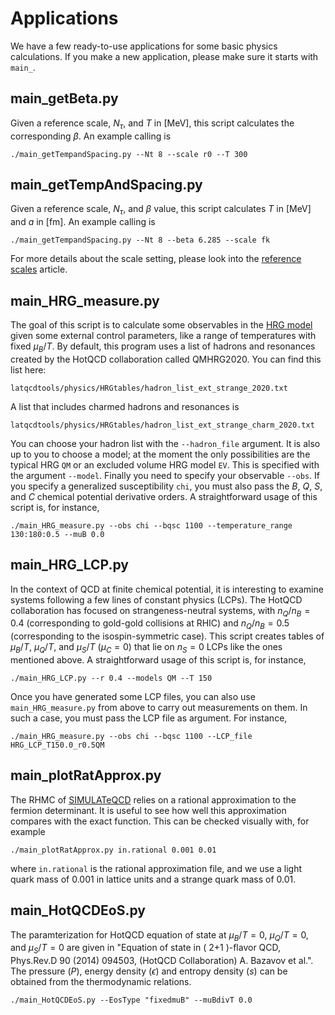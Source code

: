 Applications
=============

We have a few ready-to-use applications for some basic physics calculations. If you make a new application,
please make sure it starts with `main_`.

## main_getBeta.py
Given a reference scale, $N_\tau$, and $T$ in [MeV], this script calculates the corresponding $\beta$. An
example calling is
```shell
./main_getTempandSpacing.py --Nt 8 --scale r0 --T 300 
```

## main_getTempAndSpacing.py
Given a reference scale, $N_\tau$, and $\beta$ value, this script calculates $T$ in [MeV] and $a$ in [fm]. An
example calling is
```shell
./main_getTempandSpacing.py --Nt 8 --beta 6.285 --scale fk
```
For more details about the scale setting, please look into the 
[reference scales](../physicsAnalysis/referenceScales.md) article.

## main_HRG_measure.py
The goal of this script is to calculate some observables in the [HRG model](../physicsAnalysis/HRG.md) given some
external control parameters, like a range of temperatures with fixed $\mu_B/T$. By default, this program uses
a list of hadrons and resonances created by the HotQCD collaboration called QMHRG2020. You can find this list here:
```shell
latqcdtools/physics/HRGtables/hadron_list_ext_strange_2020.txt
```
A list that includes charmed hadrons and resonances is
```shell
latqcdtools/physics/HRGtables/hadron_list_ext_strange_charm_2020.txt
```
You can choose your hadron list with the `--hadron_file` argument. It is also up to you to choose a model; at the moment
the only possibilities are the typical HRG `QM` or an excluded volume HRG model `EV`. This is specified with
the argument `--model`. Finally you need to specify your observable `--obs`. If you specify a generalized
susceptibility `chi`, you must also pass the $B$, $Q$, $S$, and $C$ chemical potential derivative orders.
A straightforward usage of this script is, for instance,
```shell
./main_HRG_measure.py --obs chi --bqsc 1100 --temperature_range 130:180:0.5 --muB 0.0
```

## main_HRG_LCP.py
In the context of QCD at finite chemical potential, it is interesting to examine systems following a few lines
of constant physics (LCPs). The HotQCD collaboration has focused on strangeness-neutral systems, with $n_Q/n_B=0.4$
(corresponding to gold-gold collisions at RHIC) and $n_Q/n_B=0.5$ (corresponding to the isospin-symmetric case).
This script creates tables of $\mu_B/T$, $\mu_Q/T$, and $\mu_S/T$ ($\mu_C=0$) that lie on $n_S=0$ LCPs like the ones
mentioned above.
A straightforward usage of this script is, for instance,
```shell
./main_HRG_LCP.py --r 0.4 --models QM --T 150
```
Once you have generated some LCP files, you can also use `main_HRG_measure.py` from above to carry out measurements
on them. In such a case, you must pass the LCP file as argument. For instance,
```shell
./main_HRG_measure.py --obs chi --bqsc 1100 --LCP_file HRG_LCP_T150.0_r0.5QM
```

## main_plotRatApprox.py
The RHMC of [SIMULATeQCD](https://github.com/LatticeQCD/SIMULATeQCD) relies on a rational approximation to the fermion
determinant. It is useful to see how well this approximation compares with the exact function. This can be checked
visually with, for example
```shell
./main_plotRatApprox.py in.rational 0.001 0.01
```
where `in.rational` is the rational approximation file, and we use a light quark mass of 0.001 in lattice units
and a strange quark mass of 0.01.

## main_HotQCDEoS.py 
The paramterization for HotQCD equation of state at  $\mu_B/T = 0$, $\mu_Q/T = 0$, and $\mu_S/T = 0$ are given in "Equation of state in ( 2+1 )-flavor QCD, Phys.Rev.D 90 (2014) 094503, (HotQCD Collaboration) A. Bazavov et al.". The pressure ($P$), energy density ($\epsilon$) and entropy density ($s$) can be obtained from the thermodynamic relations.
```shell
./main_HotQCDEoS.py --EosType "fixedmuB" --muBdivT 0.0
```
